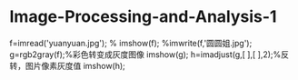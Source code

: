 # Image-Processing-and-Analysis-1

f=imread('yuanyuan.jpg');
% imshow(f);
%imwrite(f,'圆圆姐.jpg');
g=rgb2gray(f);%彩色转变成灰度图像
imshow(g);
h=imadjust(g,[ ],[ ],2);%反转，图片像素灰度值
imshow(h);
